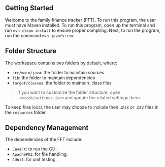 ## Getting Started

Welcome to the family finance tracker (FFT). To run this program, the user must have Maven installed. To run this program, open up the terminal and run `mvn clean install` to ensure proper compiling. Next, to run the program, run the command `mvn javafx:run`.

## Folder Structure

The workspace contains two folders by default, where:

- `src/main/java`: the folder to maintain sources
- `lib`: the folder to maintain dependencies
- `target/classes`: the folder to maintain .class files

> If you want to customize the folder structure, open `.vscode/settings.json` and update the related settings there.

To keep files local, the user may choose to include their .xlsx or .csv files in the `resources` folder.

## Dependency Management

The dependencies of the FFT include:

- `JavaFX`: to run the GUI.
- `ApachePOI`: for file handling.
- `JUnit`: for unit testing.

